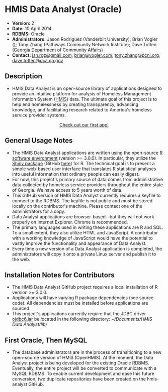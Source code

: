 HMIS Data Analyst (Oracle)
==========================
- **Version:**  2
- **Date:**  10 April 2014
- **RDBMS:**  Oracle
- **Administrators:**  Jason Rodriguez (Vanderbilt University); Brian Vogler (); Tony Zhang (Pathways Community Network Institute); Dave Totten (Georgia Department of Community Affairs)
- **Contact:**  jsn.rgz@gmail.com; brian@vogler.com; tony.zhang@pcni.org; dave.totten@dca.ga.gov

Description
------------
- HMIS Data Analyst is an open-source library of applications designed to provide an intuitive platform for analysis of Homeless Management Information System (<a href=http://en.wikipedia.org/wiki/Homeless_Management_Information_Systems>HMIS</a>) data. The ultimate goal of this project is to help end homelessness by creating transparency, advancing knowledge, and facilitating research related to America's homeless service provider systems.

<div align="center"><a href=http://72.242.201.147:3838/Data%20Quality%20JDBC/>Check out our first app!</a></div>

General Usage Notes
--------------------
- The HMIS Data Analyst applications are written using the open-source <a href=http://cran.us.r-project.org/>R software environment</a> (version >= 3.0.0). In particular, they utilize the <a href=http://shiny.rstudio.com/>Shiny package</a> (GitHub <a href=https://github.com/rstudio/shiny>here</a>) for R. The technical goal is to present a simple web-based user interface that translates R statistical analyses into useful information that ordinary people can easily digest.
- For now, this project's primary source of data comes from administrative data collected by homeless service providers throughout the entire state of Georgia. We have access to 5 years worth of data.
- This GitHub version of HMIS Data Analyst currently requires a keyfile to connect to the RDBMS. The keyfile is not public and must be stored locally on the contributor's machine. Please contact one of the administrators for a copy.
- Data Analyst applications are browser-based--but they will not work properly on Internet Explorer. Chrome is recommended.
- The primary languages used in writing these applications are R and SQL. To a small extent, they also utilize HTML and JavaScript. A contributor with a working knowledge of JavaScript would have the potential to vastly improve the functionality and appearance of Data Analyst.
- Every time a new version of a Data Analyst application is completed, the administrators will copy it onto a private Linux server and publish it to the web. 

Installation Notes for Contributors
-------------------------------------------
- The HMIS Data Analyst GitHub project requires a local installation of R version >= 3.0.0.
- Applications will have varying R package dependencies (see source code). All dependencies must be installed before applications are sourced.
- This project's applications currently require that the JDBC driver <a href=http://www.oracle.com/technetwork/database/enterprise-edition/jdbc-112010-090769.html>ojdbc6.jar</a> be located in the following directory: *~/Documents/HMIS Data Analyst/lib/*

First Oracle, Then MySQL
-------------------------
- The database administrators are in the process of transitioning to a new open-source version of HMIS (OpenHMIS). At the moment, the Data Analyst project is being developed for the existing Oracle RDBMS. Eventually, the entire project will be converted to communicate with a MySQL RDBMS. To enable current development and ease this future conversion, two duplicate repositories have been created on the hmis-analyst GitHub.
